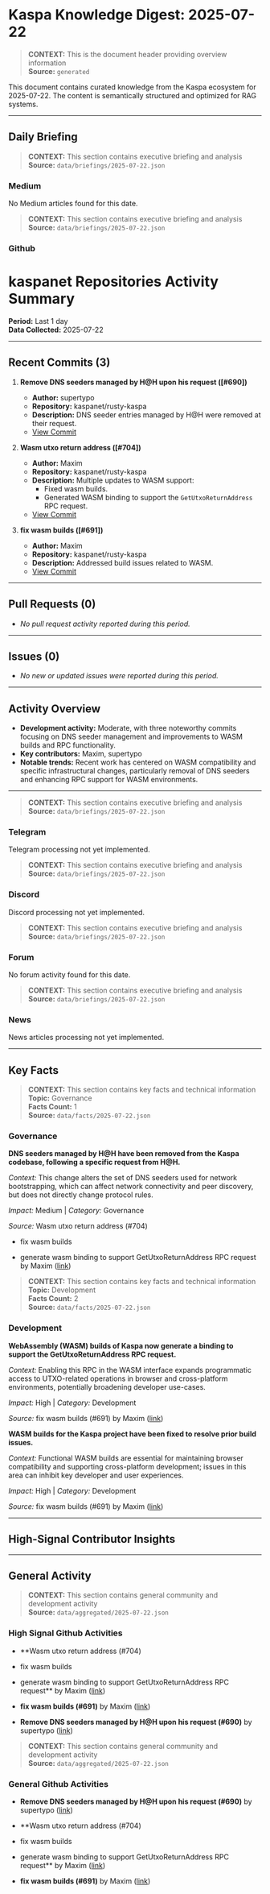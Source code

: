 # Kaspa Knowledge Digest: 2025-07-22

> **CONTEXT:** This is the document header providing overview information  
> **Source:** `generated`

This document contains curated knowledge from the Kaspa ecosystem
for 2025-07-22. The content is semantically structured and optimized
for RAG systems.

---

## Daily Briefing

> **CONTEXT:** This section contains executive briefing and analysis  
> **Source:** `data/briefings/2025-07-22.json`

### Medium

No Medium articles found for this date.

> **CONTEXT:** This section contains executive briefing and analysis  
> **Source:** `data/briefings/2025-07-22.json`

### Github

# kaspanet Repositories Activity Summary

**Period:** Last 1 day  
**Data Collected:** 2025-07-22

---

## Recent Commits (3)

1. **Remove DNS seeders managed by H@H upon his request ([#690])**
   - **Author:** supertypo
   - **Repository:** kaspanet/rusty-kaspa
   - **Description:** DNS seeder entries managed by H@H were removed at their request.
   - [View Commit](https://github.com/kaspanet/rusty-kaspa/commit/6911175fe3ba9cc82478d8b8f39e36348ade29bf)

2. **Wasm utxo return address ([#704])**
   - **Author:** Maxim
   - **Repository:** kaspanet/rusty-kaspa
   - **Description:** Multiple updates to WASM support:
     - Fixed wasm builds.
     - Generated WASM binding to support the `GetUtxoReturnAddress` RPC request.
   - [View Commit](https://github.com/kaspanet/rusty-kaspa/commit/9902ba491cafd8a8ca54741c5a4ec52a97946119)

3. **fix wasm builds ([#691])**
   - **Author:** Maxim
   - **Repository:** kaspanet/rusty-kaspa
   - **Description:** Addressed build issues related to WASM.
   - [View Commit](https://github.com/kaspanet/rusty-kaspa/commit/b3edc695ee329e532043ec896270ccd2c1caee1f)

---

## Pull Requests (0)
- _No pull request activity reported during this period._

---

## Issues (0)
- _No new or updated issues were reported during this period._

---

## Activity Overview

- **Development activity:** Moderate, with three noteworthy commits focusing on DNS seeder management and improvements to WASM builds and RPC functionality.
- **Key contributors:** Maxim, supertypo
- **Notable trends:** Recent work has centered on WASM compatibility and specific infrastructural changes, particularly removal of DNS seeders and enhancing RPC support for WASM environments.

---

> **CONTEXT:** This section contains executive briefing and analysis  
> **Source:** `data/briefings/2025-07-22.json`

### Telegram

Telegram processing not yet implemented.

> **CONTEXT:** This section contains executive briefing and analysis  
> **Source:** `data/briefings/2025-07-22.json`

### Discord

Discord processing not yet implemented.

> **CONTEXT:** This section contains executive briefing and analysis  
> **Source:** `data/briefings/2025-07-22.json`

### Forum

No forum activity found for this date.

> **CONTEXT:** This section contains executive briefing and analysis  
> **Source:** `data/briefings/2025-07-22.json`

### News

News articles processing not yet implemented.

---

## Key Facts

> **CONTEXT:** This section contains key facts and technical information  
> **Topic:** Governance  
> **Facts Count:** 1  
> **Source:** `data/facts/2025-07-22.json`

### Governance

**DNS seeders managed by H@H have been removed from the Kaspa codebase, following a specific request from H@H.**

*Context:* This change alters the set of DNS seeders used for network bootstrapping, which can affect network connectivity and peer discovery, but does not directly change protocol rules.

*Impact:* Medium | *Category:* Governance

*Source:* Wasm utxo return address (#704)

* fix wasm builds

* generate wasm binding to support GetUtxoReturnAddress RPC request by Maxim ([link](https://github.com/kaspanet/rusty-kaspa/commit/9902ba491cafd8a8ca54741c5a4ec52a97946119))

> **CONTEXT:** This section contains key facts and technical information  
> **Topic:** Development  
> **Facts Count:** 2  
> **Source:** `data/facts/2025-07-22.json`

### Development

**WebAssembly (WASM) builds of Kaspa now generate a binding to support the GetUtxoReturnAddress RPC request.**

*Context:* Enabling this RPC in the WASM interface expands programmatic access to UTXO-related operations in browser and cross-platform environments, potentially broadening developer use-cases.

*Impact:* High | *Category:* Development

*Source:* fix wasm builds (#691) by Maxim ([link](https://github.com/kaspanet/rusty-kaspa/commit/b3edc695ee329e532043ec896270ccd2c1caee1f))

**WASM builds for the Kaspa project have been fixed to resolve prior build issues.**

*Context:* Functional WASM builds are essential for maintaining browser compatibility and supporting cross-platform development; issues in this area can inhibit key developer and user experiences.

*Impact:* High | *Category:* Development

*Source:* fix wasm builds (#691) by Maxim ([link](https://github.com/kaspanet/rusty-kaspa/commit/b3edc695ee329e532043ec896270ccd2c1caee1f))

---

## High-Signal Contributor Insights



---

## General Activity

> **CONTEXT:** This section contains general community and development activity  
> **Source:** `data/aggregated/2025-07-22.json`

### High Signal Github Activities

- **Wasm utxo return address (#704)

* fix wasm builds

* generate wasm binding to support GetUtxoReturnAddress RPC request** by Maxim ([link](https://github.com/kaspanet/rusty-kaspa/commit/9902ba491cafd8a8ca54741c5a4ec52a97946119))

- **fix wasm builds (#691)** by Maxim ([link](https://github.com/kaspanet/rusty-kaspa/commit/b3edc695ee329e532043ec896270ccd2c1caee1f))

- **Remove DNS seeders managed by H@H upon his request (#690)** by supertypo ([link](https://github.com/kaspanet/rusty-kaspa/commit/6911175fe3ba9cc82478d8b8f39e36348ade29bf))

> **CONTEXT:** This section contains general community and development activity  
> **Source:** `data/aggregated/2025-07-22.json`

### General Github Activities

- **Remove DNS seeders managed by H@H upon his request (#690)** by supertypo ([link](https://github.com/kaspanet/rusty-kaspa/commit/6911175fe3ba9cc82478d8b8f39e36348ade29bf))

- **Wasm utxo return address (#704)

* fix wasm builds

* generate wasm binding to support GetUtxoReturnAddress RPC request** by Maxim ([link](https://github.com/kaspanet/rusty-kaspa/commit/9902ba491cafd8a8ca54741c5a4ec52a97946119))

- **fix wasm builds (#691)** by Maxim ([link](https://github.com/kaspanet/rusty-kaspa/commit/b3edc695ee329e532043ec896270ccd2c1caee1f))